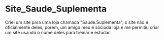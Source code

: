 # Site_Saude_Suplementa
Criei um site para uma loja chamada "Saúde.Suplementa", o site não é oficialmente deles, porém, um amigo meu é sócioda loja e me permitiu criar um site usando o nome deles para treinar e estudar.

